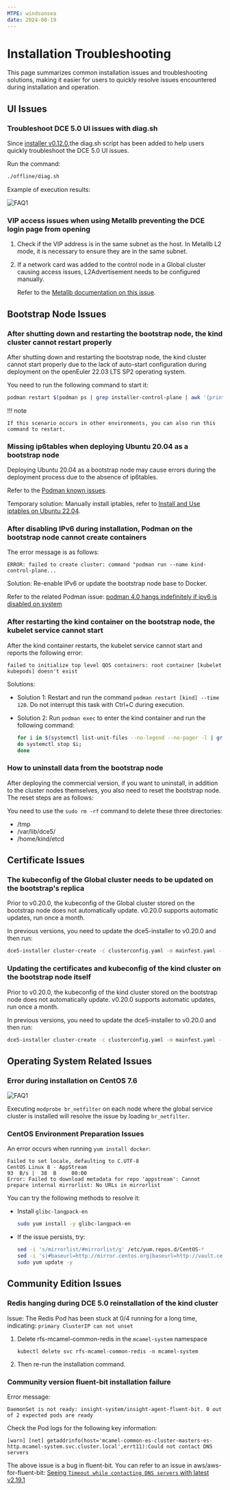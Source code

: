 ```yaml
---
MTPE: windsonsea
date: 2024-08-19
---
```


# Installation Troubleshooting

This page summarizes common installation issues and troubleshooting solutions,
making it easier for users to quickly resolve issues encountered during installation and operation.

## UI Issues

### Troubleshoot DCE 5.0 UI issues with diag.sh

Since [installer v0.12.0](./release-notes.md#v0120),the diag.sh script has been added
to help users quickly troubleshoot the DCE 5.0 UI issues.

Run the command:

```bash
./offline/diag.sh
```

Example of execution results:

![FAQ1](https://docs.daocloud.io/daocloud-docs-images/docs/zh/docs/install/images/faq11.png)

### VIP access issues when using Metallb preventing the DCE login page from opening

1. Check if the VIP address is in the same subnet as the host. In Metallb L2 mode, it is necessary to ensure they are in the same subnet.
2. If a network card was added to the control node in a Global cluster causing access issues, L2Advertisement needs to be configured manually.

    Refer to the [Metallb documentation on this issue](https://metallb.universe.tf/configuration/_advanced_l2_configuration/#specify-network-interfaces-that-lb-ip-can-be-announced-from).

## Bootstrap Node Issues

### After shutting down and restarting the bootstrap node, the kind cluster cannot restart properly

After shutting down and restarting the bootstrap node, the kind cluster cannot start properly
due to the lack of auto-start configuration during deployment on the openEuler 22.03 LTS SP2 operating system.

You need to run the following command to start it:

```bash
podman restart $(podman ps | grep installer-control-plane | awk '{print $1}') 
```

!!! note

    If this scenario occurs in other environments, you can also run this command to restart.

### Missing ip6tables when deploying Ubuntu 20.04 as a bootstrap node

Deploying Ubuntu 20.04 as a bootstrap node may cause errors during the deployment process due to the absence of ip6tables.

Refer to the [Podman known issues](https://github.com/containers/podman/issues/3655).

Temporary solution: Manually install iptables, refer to [Install and Use iptables on Ubuntu 22.04](https://orcacore.com/install-use-iptables-ubuntu-22-04/).

### After disabling IPv6 during installation, Podman on the bootstrap node cannot create containers

The error message is as follows:

```text
ERROR: failed to create cluster: command "podman run --name kind-control-plane...
```

Solution: Re-enable IPv6 or update the bootstrap node base to Docker.

Refer to the related Podman issue:
[podman 4.0 hangs indefinitely if ipv6 is disabled on system](https://github.com/containers/podman/issues/13388)

### After restarting the kind container on the bootstrap node, the kubelet service cannot start

After the kind container restarts, the kubelet service cannot start and reports the following error:

```text
failed to initialize top level QOS containers: root container [kubelet kubepods] doesn't exist
```

Solutions:

- Solution 1: Restart and run the command `podman restart [kind] --time 120`. Do not interrupt this task with Ctrl+C during execution.

- Solution 2: Run `podman exec` to enter the kind container and run the following command:

    ```bash
    for i in $(systemctl list-unit-files --no-legend --no-pager -l | grep --color=never -o .*.slice | grep kubepod);
    do systemctl stop $i;
    done
    ```

### How to uninstall data from the bootstrap node

After deploying the commercial version, if you want to uninstall, in addition to the
cluster nodes themselves, you also need to reset the bootstrap node. The reset steps are as follows:

You need to use the `sudo rm -rf` command to delete these three directories:

- /tmp
- /var/lib/dce5/
- /home/kind/etcd

## Certificate Issues

### The kubeconfig of the Global cluster needs to be updated on the bootstrap's replica

Prior to v0.20.0, the kubeconfig of the Global cluster stored on the
bootstrap node does not automatically update. v0.20.0 supports automatic updates, run once a month.

In previous versions, you need to update the dce5-installer to v0.20.0 and then run:

```bash
dce5-installer cluster-create -c clusterconfig.yaml -m mainfest.yaml --update-global-kubeconf
```

### Updating the certificates and kubeconfig of the kind cluster on the bootstrap node itself

Prior to v0.20.0, the kubeconfig of the kind cluster stored on the bootstrap node
does not automatically update. v0.20.0 supports automatic updates, run once a month.

In previous versions, you need to update the dce5-installer to v0.20.0 and then run:

```bash
dce5-installer cluster-create -c clusterconfig.yaml -m mainfest.yaml --update-kind-certs
```

## Operating System Related Issues

### Error during installation on CentOS 7.6

![FAQ1](https://docs.daocloud.io/daocloud-docs-images/docs/install/images/FAQ1.png)

Executing `modprobe br_netfilter` on each node where the global service cluster is installed
will resolve the issue by loading `br_netfilter`.

### CentOS Environment Preparation Issues

An error occurs when running `yum install docker`:

```text
Failed to set locale, defaulting to C.UTF-8
CentOS Linux 8 - AppStream                                                                    93  B/s |  38  B     00:00    
Error: Failed to download metadata for repo 'appstream': Cannot prepare internal mirrorlist: No URLs in mirrorlist
```

You can try the following methods to resolve it:

- Install `glibc-langpack-en`

    ```bash
    sudo yum install -y glibc-langpack-en
    ```

- If the issue persists, try:

    ```bash
    sed -i 's/mirrorlist/#mirrorlist/g' /etc/yum.repos.d/CentOS-*
    sed -i 's|#baseurl=http://mirror.centos.org|baseurl=http://vault.centos.org|g' /etc/yum.repos.d/CentOS-*
    sudo yum update -y
    ```

## Community Edition Issues

### Redis hanging during DCE 5.0 reinstallation of the kind cluster

Issue: The Redis Pod has been stuck at 0/4 running for a long time, indicating: `primary ClusterIP can not unset`

1. Delete rfs-mcamel-common-redis in the `mcamel-system` namespace

    ```shell
    kubectl delete svc rfs-mcamel-common-redis -n mcamel-system
    ```

2. Then re-run the installation command.

### Community version fluent-bit installation failure

Error message:

```text
DaemonSet is not ready: insight-system/insight-agent-fluent-bit. 0 out of 2 expected pods are ready
```

Check the Pod logs for the following key information:

```text
[warn] [net] getaddrinfo(host='mcamel-common-es-cluster-masters-es-http.mcamel-system.svc.cluster.local',errt11):Could not contact DNS servers
```

The above issue is a bug in fluent-bit. You can refer to an issue in aws/aws-for-fluent-bit:
[Seeing `Timeout while contacting DNS servers` with latest v2.19.1](https://github.com/aws/aws-for-fluent-bit/issues/233)
